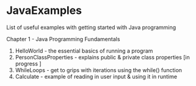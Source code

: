 # JavaExamples
List of useful examples with getting started with Java  programming

Chapter 1 - Java Programming Fundamentals

1. HelloWorld - the essential basics of running a program
2. PersonClassProperties - explains public & private class properties [in progress ]
3. WhileLoops - get to grips with iterations using the while() function
4. Calculate - example of reading in user input & using it in runtime
